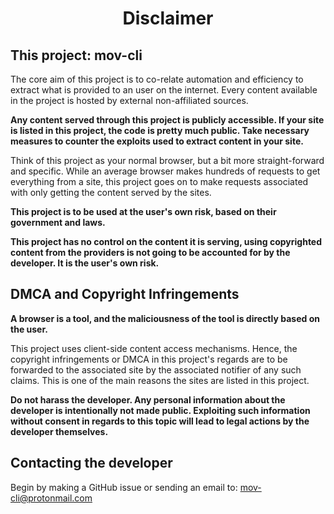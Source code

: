 <div align="center">

  # Disclaimer

</div>

## This project: mov-cli

The core aim of this project is to co-relate automation and efficiency to extract what is provided to an user on the internet. Every content available in the project is hosted by external non-affiliated sources. 

**Any content served through this project is publicly accessible. If your site is listed in this project, the code is pretty much public. Take necessary measures to counter the exploits used to extract content in your site.**

Think of this project as your normal browser, but a bit more straight-forward and specific. While an average browser makes hundreds of requests to get everything from a site, this project goes on to make requests associated with only getting the content served by the sites.

**This project is to be used at the user's own risk, based on their government and laws.**

**This project has no control on the content it is serving, using copyrighted content from the providers is not going to be accounted for by the developer. It is the user's own risk.**


## DMCA and Copyright Infringements

**A browser is a tool, and the maliciousness of the tool is directly based on the user.**

This project uses client-side content access mechanisms. Hence, the copyright infringements or DMCA in this project's regards are to be forwarded to the associated site by the associated notifier of any such claims. This is one of the main reasons the sites are listed in this project.

**Do not harass the developer. Any personal information about the developer is intentionally not made public. Exploiting such information without consent in regards to this topic will lead to legal actions by the developer themselves.**


## Contacting the developer

Begin by making a GitHub issue or sending an email to: mov-cli@protonmail.com